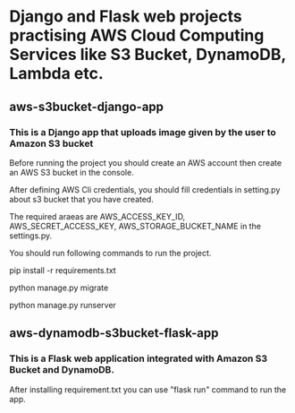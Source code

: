 # Django and Flask web projects practising AWS Cloud Computing Services like S3 Bucket, DynamoDB, Lambda etc.


## aws-s3bucket-django-app

### This is a Django app that uploads image given by the user to Amazon S3 bucket

Before running the project you should create an AWS account then create an AWS S3 bucket in the console.

After defining AWS Cli credentials, you should fill credentials in setting.py about s3 bucket that you have created. 

The required araeas are AWS_ACCESS_KEY_ID, AWS_SECRET_ACCESS_KEY, AWS_STORAGE_BUCKET_NAME in the settings.py.
 

You should run following commands to run the project.

pip install -r requirements.txt

python manage.py migrate

python manage.py runserver



## aws-dynamodb-s3bucket-flask-app

### This is a Flask web application integrated with Amazon S3 Bucket and DynamoDB.

After installing requirement.txt you can use "flask run" command to run the app.
